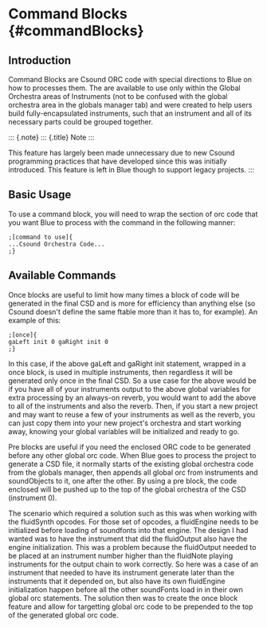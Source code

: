 Command Blocks {#commandBlocks}
==============

Introduction
------------

Command Blocks are Csound ORC code with special directions to Blue on
how to processes them. The are available to use only within the Global
Orchestra areas of Instruments (not to be confused with the global
orchestra area in the globals manager tab) and were created to help
users build fully-encapsulated instruments, such that an instrument and
all of its necessary parts could be grouped together.

::: {.note}
::: {.title}
Note
:::

This feature has largely been made unnecessary due to new Csound
programming practices that have developed since this was initially
introduced. This feature is left in Blue though to support legacy
projects.
:::

Basic Usage
-----------

To use a command block, you will need to wrap the section of orc code
that you want Blue to process with the command in the following manner:

    ;[command to use]{ 
    ...Csound Orchestra Code... 
    ;}

Available Commands
------------------

Once blocks are useful to limit how many times a block of code will be
generated in the final CSD and is more for efficiency than anything else
(so Csound doesn\'t define the same ftable more than it has to, for
example). An example of this:

    ;[once]{ 
    gaLeft init 0 gaRight init 0 
    ;}

In this case, if the above gaLeft and gaRight init statement, wrapped in
a once block, is used in multiple instruments, then regardless it will
be generated only once in the final CSD. So a use case for the above
would be if you have all of your instruments output to the above global
variables for extra processing by an always-on reverb, you would want to
add the above to all of the instruments and also the reverb. Then, if
you start a new project and may want to reuse a few of your instruments
as well as the reverb, you can just copy them into your new project\'s
orchestra and start working away, knowing your global variables will be
initialized and ready to go.

Pre blocks are useful if you need the enclosed ORC code to be generated
before any other global orc code. When Blue goes to process the project
to generate a CSD file, it normally starts of the existing global
orchestra code from the globals manager, then appends all global orc
from instruments and soundObjects to it, one after the other. By using a
pre block, the code enclosed will be pushed up to the top of the global
orchestra of the CSD (instrument 0).

The scenario which required a solution such as this was when working
with the fluidSynth opcodes. For those set of opcodes, a fluidEngine
needs to be initialized before loading of soundfonts into that engine.
The design I had wanted was to have the instrument that did the
fluidOutput also have the engine initialization. This was a problem
because the fluidOutput needed to be placed at an instrument number
higher than the fluidNote playing instruments for the output chain to
work correctly. So here was a case of an instrument that needed to have
its instrument generate later than the instruments that it depended on,
but also have its own fluidEngine initialization happen before all the
other soundFonts load in in their own global orc statements. The
solution then was to create the once block feature and allow for
targetting global orc code to be prepended to the top of the generated
global orc code.
